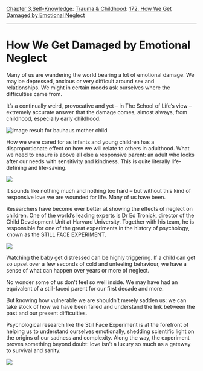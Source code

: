 [Chapter 3.Self-Knowledge](https://www.theschooloflife.com/thebookoflife/category/self-knowledge/): [Trauma & Childhood](https://www.theschooloflife.com/thebookoflife/category/self-knowledge/trauma-childhood/): [172. How We Get Damaged by Emotional Neglect](https://www.theschooloflife.com/thebookoflife/emotional-neglect/)

* * *

# How We Get Damaged by Emotional Neglect

Many of us are wandering the world bearing a lot of emotional damage.&nbsp;We may be depressed, anxious or very difficult around sex and relationships.&nbsp;We might in certain moods ask ourselves where the difficulties came from.

It’s a continually weird, provocative and yet – in The School of Life’s view – extremely accurate answer that the damage comes, almost always, from childhood, especially early childhood.

![Image result for bauhaus mother child](https://i.pinimg.com/originals/37/a2/e7/37a2e7bc49da184506e59170250f397a.jpg)

How we were cared for as infants and young children has a disproportionate effect on how we will relate to others in adulthood.&nbsp;What we need to ensure is above all else a responsive parent: an adult who looks after our needs with sensitivity and kindness. This is quite literally life-defining and life-saving.&nbsp;

[![](https://img.youtube.com/vi/9FeTK7ZXmVI/0.jpg)](https://www.youtube.com/embed/9FeTK7ZXmVI '')

It sounds like nothing much and nothing too hard – but without this kind of responsive love we are wounded for life.&nbsp;Many of us have been.

Researchers have become ever better at showing the effects of neglect on children.&nbsp;One of the world’s leading experts is Dr Ed Tronick, director of the Child Development Unit at Harvard University. Together with his team, he is responsible for one of the great experiments in the history of psychology, known as the STILL FACE EXPERIMENT.

[![](https://img.youtube.com/vi/apzXGEbZht0/0.jpg)](https://www.youtube.com/embed/apzXGEbZht0 '')

Watching the baby get distressed can be highly triggering. If a child can get so upset over a few seconds of cold and unfeeling behaviour, we have a sense of what can happen over years or more of neglect.

No wonder some of us don’t feel so well inside. We may have had an equivalent of a still-faced parent for our first decade and more.

But knowing how vulnerable we are shouldn’t merely sadden us: we can take stock of how we have been failed and understand the link between the past and our present difficulties.

Psychological research like the Still Face Experiment is at the forefront of helping us to understand ourselves emotionally, shedding scientific light on the origins of our sadness and complexity.&nbsp;Along the way, the experiment proves something beyond doubt: love isn’t a luxury so much as a gateway to survival and sanity.

[![](https://img.youtube.com/vi/aymvX-OrlS0/0.jpg)](https://www.youtube.com/embed/aymvX-OrlS0 '')
